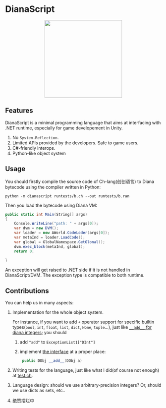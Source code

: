 # DianaScript

<p align="center">
<img width="250px" src="https://raw.githubusercontent.com/thautwarm/DianaScript/master/static/diana.png"/>
</p>

## Features

DianaScript is a minimal programming language that aims at interfacing with .NET runtime, especially for game developement in Unity.

1. No `System.Reflection`.
3. Limited APIs provided by the developers. Safe to game users.
4. C#-friendly interops.
5. Python-like object system

## Usage

You should firstly compile the source code of Ch-lang(创创语言) to Diana bytecode using the compiler written in Python:

```
python -m dianascript runtests/b.ch --out runtests/b.ran
```

Then you load the bytecode using Diana VM:

```C#
public static int Main(String[] args)
{
    Console.WriteLine("path: " + args[0]);
    var dvm = new DVM();
    var loader = new AWorld.CodeLoder(args[0]);
    var metaInd = loader.LoadCode();    
    var global = GlobalNamespace.GetGlonal();
    dvm.exec_block(metaInd, global);    
    return 0;
    
}
```

An exception will get raised to .NET side if it is not handled in DianaScript/DVM.
The exception type is compatible to both runtime.

## Contributions

You can help us in many aspects:

1. Implementation for the whole object system.

   For instance, if you want to add `+` operator support for specific builtin types(`bool`, `int`, `float`, `list`, `dict`, `None`, `tuple`...), just like [`__add__` for diana integers](https://github.com/thautwarm/DianaScript/blob/3214bc67f7b9591956f25437fd1e6df02109155e/src/NumberMethods.cs#L259); you should

   1. add `"add"` to `ExceptionList1["DInt"]`

   2. implement [the interface](https://github.com/thautwarm/DianaScript/blob/3214bc67f7b9591956f25437fd1e6df02109155e/src/ObjectSystem.cs#L93) at a proper place:

       ```C#
        public DObj __add__(DObj a)
       ``` 

2. Writing tests for the language, just like what I did(of course not enough) at [test.ch](https://github.com/thautwarm/DianaScript/blob/3214bc67f7b9591956f25437fd1e6df02109155e/runtests/test.ch#L1).

3. Language design: should we use arbitrary-precision integers? Or, should we use dicts as sets, etc.. 

4. 绝赞摆烂中